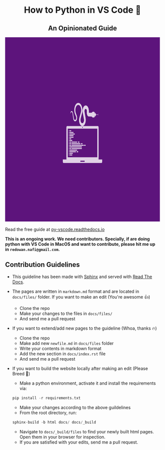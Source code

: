 <div align="center">

# How to Python in VS Code 🦄

## An Opinionated Guide

<img src="/ext/logo.png" width="900" height="600">
</div>

Read the free guide at [py-vscode.readthedocs.io](py-vscode.readthedocs.io)

**This is an ongoing work. We need contributors. Specially, if are doing python with VS Code in MacOS and want to contribute, please hit me up in `redowan.nafi@gmail.com`.**

## Contribution Guidelines
* This guideline has been made with [Sphinx](http://www.sphinx-doc.org/en/master/) and served with [Read The Docs](https://readthedocs.org/).

* The pages are written in `markdown.md` format and are located in `docs/files/` folder. If you want to make an edit (You're awesome 👍)

    * Clone the repo
    * Make your changes to the files in `docs/files/`
    * And send me a pull request

* If you want to extend/add new pages to the guideline (Whoa, thanks 🔥)
    * Clone the repo
    * Make add new `newfile.md` in `docs/files` folder
    * Write your contents in markdown format
    * Add the new section in `docs/index.rst` file
    * And send me a pull request

* If you want to build the website locally after making an edit (Please Breed 🔱)

    * Make a python environment, activate it and install the requirements via:
    ```python
    pip install -r requirements.txt
    ```
    * Make your changes according to the above guildelines
    * From the root directory, run:
    ```python
    sphinx-build -b html docs/ docs/_build
    ```
    * Navigate to `docs/_build/files` to find your newly built html pages. Open them in your browser for inspection.
    * If you are satisfied with your edits, send me a pull request.
